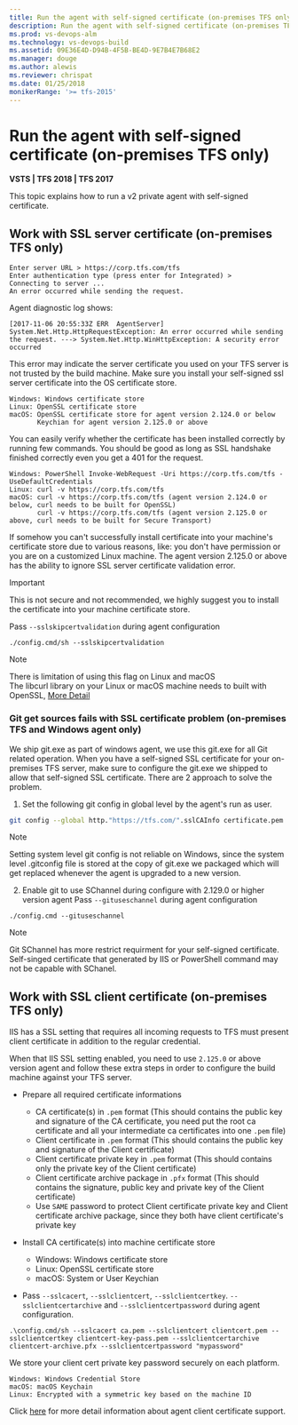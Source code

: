 ```yaml
---
title: Run the agent with self-signed certificate (on-premises TFS only)
description: Run the agent with self-signed certificate (on-premises TFS only)
ms.prod: vs-devops-alm
ms.technology: vs-devops-build
ms.assetid: 09E36E4D-D94B-4F5B-BE4D-9E7B4E7B68E2
ms.manager: douge
ms.author: alewis
ms.reviewer: chrispat
ms.date: 01/25/2018
monikerRange: '>= tfs-2015'
---
```


# Run the agent with self-signed certificate (on-premises TFS only)

**VSTS | TFS 2018 | TFS 2017**

This topic explains how to run a v2 private agent with self-signed certificate.

## Work with SSL server certificate (on-premises TFS only)

```
Enter server URL > https://corp.tfs.com/tfs
Enter authentication type (press enter for Integrated) >
Connecting to server ...
An error occurred while sending the request.
```

Agent diagnostic log shows:
```
[2017-11-06 20:55:33Z ERR  AgentServer] System.Net.Http.HttpRequestException: An error occurred while sending the request. ---> System.Net.Http.WinHttpException: A security error occurred
```

This error may indicate the server certificate you used on your TFS server is not trusted by the build machine. Make sure you install your self-signed ssl server certificate into the OS certificate store.
```
Windows: Windows certificate store
Linux: OpenSSL certificate store
macOS: OpenSSL certificate store for agent version 2.124.0 or below
       Keychian for agent version 2.125.0 or above
```

You can easily verify whether the certificate has been installed correctly by running few commands.
You should be good as long as SSL handshake finished correctly even you get a 401 for the request.
```
Windows: PowerShell Invoke-WebRequest -Uri https://corp.tfs.com/tfs -UseDefaultCredentials 
Linux: curl -v https://corp.tfs.com/tfs 
macOS: curl -v https://corp.tfs.com/tfs (agent version 2.124.0 or below, curl needs to be built for OpenSSL)
       curl -v https://corp.tfs.com/tfs (agent version 2.125.0 or above, curl needs to be built for Secure Transport)
```

If somehow you can't successfully install certificate into your machine's certificate store due to various reasons, like: you don't have permission or you are on a customized Linux machine.
The agent version 2.125.0 or above has the ability to ignore SSL server certificate validation error.

> [!IMPORTANT]
> 
> This is not secure and not recommended, we highly suggest you to install the certificate into your machine certificate store. 

Pass `--sslskipcertvalidation` during agent configuration
```
./config.cmd/sh --sslskipcertvalidation
```

> [!NOTE]
> 
> There is limitation of using this flag on Linux and macOS  
> The libcurl library on your Linux or macOS machine needs to built with OpenSSL, [More Detail](https://github.com/dotnet/corefx/issues/9728)

### Git get sources fails with SSL certificate problem (on-premises TFS and Windows agent only)
We ship git.exe as part of windows agent, we use this git.exe for all Git related operation. 
When you have a self-signed SSL certificate for your on-premises TFS server, make sure to configure the git.exe we shipped to allow that self-signed SSL certificate.
There are 2 approach to solve the problem.

1. Set the following git config in global level by the agent's run as user.
```bash
git config --global http."https://tfs.com/".sslCAInfo certificate.pem
```
> [!NOTE]
>
> Setting system level git config is not reliable on Windows, since the system level .gitconfig file is stored at the copy of git.exe we packaged which will get replaced whenever the agent is upgraded to a new version.

2. Enable git to use SChannel during configure with 2.129.0 or higher version agent
Pass `--gituseschannel` during agent configuration
```
./config.cmd --gituseschannel
```
> [!NOTE]
>
> Git SChannel has more restrict requirment for your self-signed certificate.
> Self-singed certificate that generated by IIS or PowerShell command may not be capable with SChanel.


## Work with SSL client certificate (on-premises TFS only)

IIS has a SSL setting that requires all incoming requests to TFS must present client certificate in addition to the regular credential.

When that IIS SSL setting enabled, you need to use `2.125.0` or above version agent and follow these extra steps in order to configure the build machine against your TFS server.

- Prepare all required certificate informations
  - CA certificate(s) in `.pem` format (This should contains the public key and signature of the CA certificate, you need put the root ca certificate and all your intermediate ca certificates into one `.pem` file)  
  - Client certificate in `.pem` format (This should contains the public key and signature of the Client certificate)  
  - Client certificate private key in `.pem` format (This should contains only the private key of the Client certificate)  
  - Client certificate archive package in `.pfx` format (This should contains the signature, public key and private key of the Client certificate)  
  - Use `SAME` password to protect Client certificate private key and Client certificate archive package, since they both have client certificate's private key  

- Install CA certificate(s) into machine certificate store
  - Windows: Windows certificate store
  - Linux: OpenSSL certificate store
  - macOS: System or User Keychian

- Pass `--sslcacert`, `--sslclientcert`, `--sslclientcertkey`. `--sslclientcertarchive` and `--sslclientcertpassword` during agent configuration.   
 ```
 .\config.cmd/sh --sslcacert ca.pem --sslclientcert clientcert.pem --sslclientcertkey clientcert-key-pass.pem --sslclientcertarchive clientcert-archive.pfx --sslclientcertpassword "mypassword"
 ```

 We store your client cert private key password securely on each platform.  
 ```
 Windows: Windows Credential Store
 macOS: macOS Keychain
 Linux: Encrypted with a symmetric key based on the machine ID
 ```

Click [here](https://github.com/Microsoft/vsts-agent/blob/master/docs/design/clientcert.md) for more detail information about agent client certificate support.
